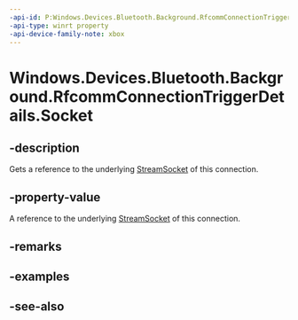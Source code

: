 ```yaml
---
-api-id: P:Windows.Devices.Bluetooth.Background.RfcommConnectionTriggerDetails.Socket
-api-type: winrt property
-api-device-family-note: xbox
---
```


<!-- Property syntax
public Windows.Networking.Sockets.StreamSocket Socket { get; }
-->

# Windows.Devices.Bluetooth.Background.RfcommConnectionTriggerDetails.Socket

## -description
Gets a reference to the underlying [StreamSocket](../windows.networking.sockets/streamsocket.md) of this connection.

## -property-value
A reference to the underlying [StreamSocket](../windows.networking.sockets/streamsocket.md) of this connection.

## -remarks

## -examples

## -see-also

